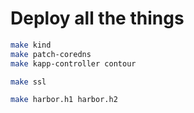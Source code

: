 # Deploy all the things

```bash
make kind
make patch-coredns
make kapp-controller contour

make ssl

make harbor.h1 harbor.h2
```
